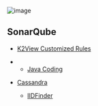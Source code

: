 

![image](/articles/images/welcome_to_wiki.png)

## SonarQube 


* [K2View Customized Rules](/articles/COE/SonarQube/04_Customized_Rules/01_General.md) 


* * [Java Coding](/articles/COE/SonarQube/04_Customized_Rules/02_Java_Coding.md) 
* [Cassandra](/articles/COE/SonarQube/04_Customized_Rules/03_Cassandra.md) 
  * [IIDFinder](/articles/COE/SonarQube/04_Customized_Rules/04_IIDFinder.md) 
  
  